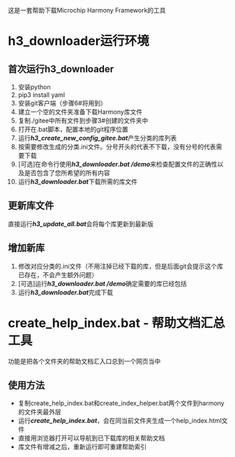 这是一套帮助下载Microchip Harmony Framework的工具

# h3_downloader运行环境
## 首次运行h3_downloader
1. 安装python
2. pip3 install yaml
3. 安装git客户端（步骤6#将用到）
4. 建立一个空的文件夹准备下载Harmony库文件
5. 复制./gitee中所有文件到步骤3#创建的文件夹中
6. 打开在.bat脚本，配置本地的git程序位置
7. 运行***h3_create_new_config_gitee.bat***产生分类的库列表
8. 按需要修改生成的分类.ini文件。分号开头的代表不下载，没有分号的代表需要下载
9. [可选]在命令行使用***h3_downloader.bat /demo***来检查配置文件的正确性以及是否包含了您所希望的所有内容  
10. 运行***h3_downloader.bat***下载所需的库文件

## 更新库文件
直接运行***h3_update_all.bat***会将每个库更新到最新版

## 增加新库
1. 修改对应分类的.ini文件（不用注掉已经下载的库，但是后面git会提示这个库已存在，不会产生额外问题）
2. [可选]运行***h3_downloader.bat /demo***确定需要的库已经包括
3. 运行***h3_downloader.bat***完成下载

# create_help_index.bat - 帮助文档汇总工具
功能是把各个文件夹的帮助文档汇入口总到一个网页当中
## 使用方法
- 复制create_help_index.bat和create_index_helper.bat两个文件到harmony的文件夹最外层  
- 运行***create_help_index.bat***，会在同当前文件夹生成一个help_index.html文件  
- 直接用浏览器打开可以导航到已下载库的相关帮助文档  
- 库文件有增减之后，重新运行即可重建帮助索引